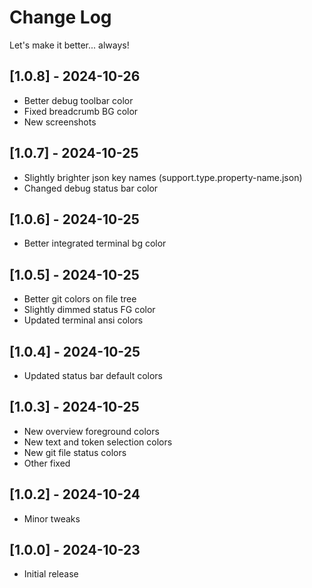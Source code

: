 # Change Log

Let's make it better... always!

## [1.0.8] - 2024-10-26
- Better debug toolbar color
- Fixed breadcrumb BG color
- New screenshots

## [1.0.7] - 2024-10-25
- Slightly brighter json key names (support.type.property-name.json)
- Changed debug status bar color

## [1.0.6] - 2024-10-25
- Better integrated terminal bg color

## [1.0.5] - 2024-10-25
- Better git colors on file tree
- Slightly dimmed status FG color
- Updated terminal ansi colors

## [1.0.4] - 2024-10-25
- Updated status bar default colors

## [1.0.3] - 2024-10-25
- New overview foreground colors
- New text and token selection colors
- New git file status colors
- Other fixed

## [1.0.2] - 2024-10-24
- Minor tweaks

## [1.0.0] - 2024-10-23

- Initial release
